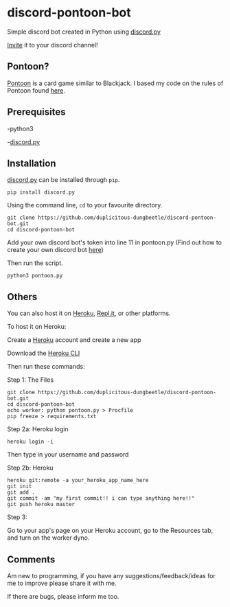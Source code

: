 # discord-pontoon-bot

Simple discord bot created in Python using [discord.py](https://github.com/Rapptz/discord.py)

[Invite](https://discord.com/oauth2/authorize?client_id=690113537032585236&scope=bot&permissions=0) it to your discord channel!


## Pontoon?

[Pontoon](https://en.wikipedia.org/wiki/Pontoon_(card_game)) is a card game similar to Blackjack.
I based my code on the rules of Pontoon found [here](https://www.cra.gov.sg/docs/default-source/game-rule-documents/rws/rws-game-rules---pontoon-v3.pdf).


## Prerequisites

-python3

-[discord.py](https://github.com/Rapptz/discord.py)


## Installation

[discord.py](https://github.com/Rapptz/discord.py) can be installed through ```pip```.

```pip install discord.py```


Using the command line, ```cd``` to your favourite directory.

```
git clone https://github.com/duplicitous-dungbeetle/discord-pontoon-bot.git
cd discord-pontoon-bot
```

Add your own discord bot's token into line 11 in pontoon.py
(Find out how to create your own discord bot [here](https://github.com/reactiflux/discord-irc/wiki/Creating-a-discord-bot-&-getting-a-token))

Then run the script.

```
python3 pontoon.py
```

## Others

You can also host it on [Heroku](http://www.heroku.com), [Repl.it](https://repl.it/), or other platforms.

To host it on Heroku:

Create a [Heroku](http://www.heroku.com) account and create a new app

Download the [Heroku CLI](https://devcenter.heroku.com/articles/heroku-cli)


Then run these commands:

Step 1: The Files
```
git clone https://github.com/duplicitous-dungbeetle/discord-pontoon-bot.git
cd discord-pontoon-bot
echo worker: python pontoon.py > Procfile
pip freeze > requirements.txt
```
Step 2a: Heroku login
```
heroku login -i
```
Then type in your username and password

Step 2b: Heroku
```
heroku git:remote -a your_heroku_app_name_here
git init
git add .
git commit -am "my first commit!! i can type anything here!!"
git push heroku master
```
Step 3:

Go to your app's page on your Heroku account, go to the Resources tab, and turn on the worker dyno.



## Comments

Am new to programming, if you have any suggestions/feedback/ideas for me to improve please share it with me.

If there are bugs, please inform me too.


